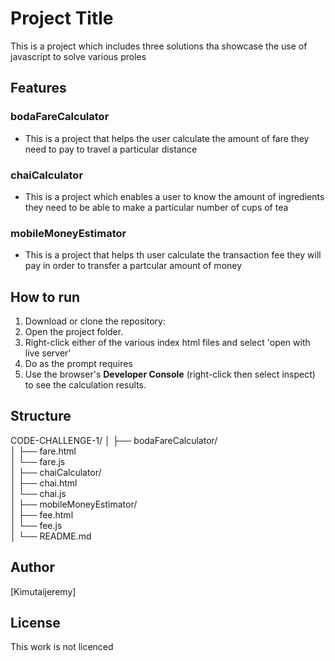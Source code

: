 # Project Title

This is a project which includes three solutions tha showcase the use of javascript to solve various proles

## Features

### bodaFareCalculator

- This is a project that helps the user calculate the amount of fare they need to pay to travel a particular distance

### chaiCalculator

- This is a project which enables a user to know the amount of ingredients they need to be able to make a particular number of cups of tea

### mobileMoneyEstimator

- This is a project that helps th user calculate the transaction fee they will pay in order to transfer a partcular amount of money

## How to run

1. Download or clone the repository:
2. Open the project folder.
3. Right-click either of the various index html files and select 'open with live server'
4. Do as the prompt requires
5. Use the browser's **Developer Console** (right-click then select inspect) to see the calculation results.


## Structure

CODE-CHALLENGE-1/
│
├── bodaFareCalculator/      
│   ├── fare.html           
│   └── fare.js              
│
├── chaiCalculator/          
│   ├── chai.html             
│   └── chai.js              
│
├── mobileMoneyEstimator/     
│   ├── fee.html              
│   └── fee.js               
│
└── README.md

## Author

[Kimutaijeremy]

## License

This work is not licenced




